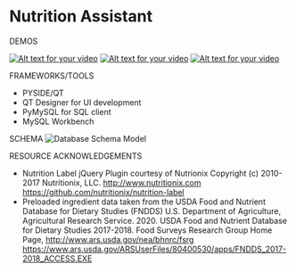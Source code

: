 # Nutrition Assistant

DEMOS

[![Alt text for your video](https://github.com/NAustinO/Nutrition-Assistant/blob/main/pjrd/static/media/Ingredient%20Demo%20Intro.png)](https://youtu.be/7RdvEvMmKS0)
[![Alt text for your video](https://github.com/NAustinO/Nutrition-Assistant/blob/main/pjrd/static/media/Formula%20Demo%20Intro.png)](https://youtu.be/r32Fz2kW1Sw)
[![Alt text for your video](https://github.com/NAustinO/Nutrition-Assistant/blob/main/pjrd/static/media/Meal%20Plan%20Demo%20Intro.png)](https://youtu.be/SckZJl_-Ysc)



FRAMEWORKS/TOOLS
- PYSIDE/QT
- QT Designer for UI development
- PyMySQL for SQL client 
- MySQL Workbench


SCHEMA
![Database Schema Model](https://github.com/NAustinO/Nutrition-Assistant/blob/main/db/schema.png?raw=true)


RESOURCE ACKNOWLEDGEMENTS
- Nutrition Label jQuery Plugin courtesy of Nutrionix 
Copyright (c) 2010-2017 Nutritionix, LLC. http://www.nutritionix.com
https://github.com/nutritionix/nutrition-label
- Preloaded ingredient data taken from the USDA Food and Nutrient Database for Dietary Studies (FNDDS)
U.S. Department of Agriculture, Agricultural Research Service. 2020. USDA Food and Nutrient Database for Dietary Studies 2017-2018. Food Surveys Research Group Home Page, http://www.ars.usda.gov/nea/bhnrc/fsrg
https://www.ars.usda.gov/ARSUserFiles/80400530/apps/FNDDS_2017-2018_ACCESS.EXE


